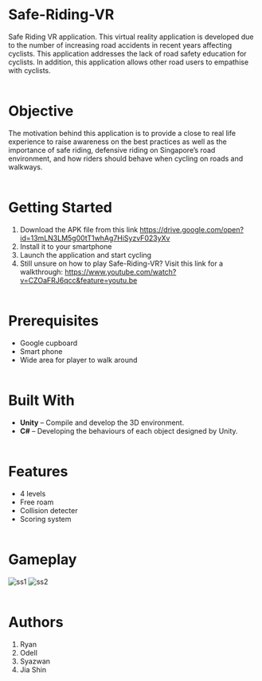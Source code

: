 # Safe-Riding-VR
Safe Riding VR application. This virtual reality application is developed due to the number of increasing road accidents in recent years affecting cyclists. This application addresses the lack of road safety education for cyclists. In addition, this application allows other road users to empathise with cyclists.
</br> </br>

# Objective
The motivation behind this application is to provide a close to real life experience to raise awareness on the best practices as well as the importance of safe riding, defensive riding on Singapore’s road environment, and how riders should behave when cycling on roads and walkways.
</br> </br>

# Getting Started
1. Download the APK file from this link https://drive.google.com/open?id=13mLN3LM5g00tT1whAg7HiSyzvF023yXv
2. Install it to your smartphone
3. Launch the application and start cycling
4. Still unsure on how to play Safe-Riding-VR? Visit this link for a walkthrough: https://www.youtube.com/watch?v=CZOaFRJ6qcc&feature=youtu.be
</br> </br>

# Prerequisites
* Google cupboard
* Smart phone
* Wide area for player to walk around
</br> </br>

# Built With
* **Unity** – Compile and develop the 3D environment. 
* **C#** – Developing the behaviours of each object designed by Unity.
</br> </br>

# Features
* 4 levels
* Free roam
* Collision detecter
* Scoring system
</br> </br>

# Gameplay
![ss1](https://user-images.githubusercontent.com/45250382/48966270-376c0c80-f009-11e8-8eb4-ee19a58b7197.jpeg)
![ss2](https://user-images.githubusercontent.com/45250382/48966274-4b177300-f009-11e8-90a5-1baf3be18004.jpeg)
</br> </br>

# Authors
1. Ryan
2. Odell
3. Syazwan 
4. Jia Shin
